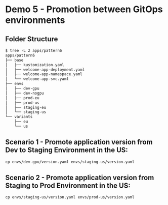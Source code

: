 # Demo 5 - Promotion between GitOps environments

## Folder Structure

```md
$ tree -L 2 apps/pattern6 
apps/pattern6
├── base
│   ├── kustomization.yaml
│   ├── welcome-app-deployment.yaml
│   ├── welcome-app-namespace.yaml
│   └── welcome-app-svc.yaml
├── envs
│   ├── dev-gpu
│   ├── dev-nogpu
│   ├── prod-eu
│   ├── prod-us
│   ├── staging-eu
│   └── staging-us
└── variants
    ├── eu
    └── us
```

## Scenario 1 - Promote application version from Dev to Staging Environment in the US:

```md
cp envs/dev-gpu/version.yaml envs/staging-us/version.yaml
```

## Scenario 2 - Promote application version from Staging to Prod Environment in the US:

```md
cp envs/staging-us/version.yaml envs/prod-us/version.yaml
```
